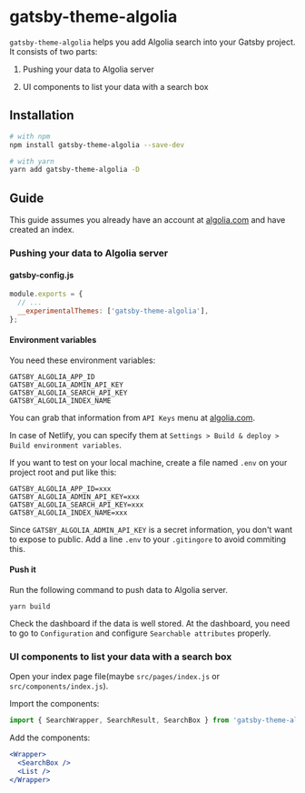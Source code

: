 # gatsby-theme-algolia

`gatsby-theme-algolia` helps you add Algolia search into your Gatsby project. It consists of two parts:

1. Pushing your data to Algolia server

2. UI components to list your data with a search box

## Installation

```bash
# with npm
npm install gatsby-theme-algolia --save-dev

# with yarn
yarn add gatsby-theme-algolia -D
```

## Guide

This guide assumes you already have an account at [algolia.com](https://www.algolia.com) and have created an index.

### Pushing your data to Algolia server

#### gatsby-config.js

```js
module.exports = {
  // ...
  __experimentalThemes: ['gatsby-theme-algolia'],
};
```

#### Environment variables

You need these environment variables:

```
GATSBY_ALGOLIA_APP_ID
GATSBY_ALGOLIA_ADMIN_API_KEY
GATSBY_ALGOLIA_SEARCH_API_KEY
GATSBY_ALGOLIA_INDEX_NAME
```

You can grab that information from `API Keys` menu at [algolia.com](https://www.algolia.com).

In case of Netlify, you can specify them at `Settings > Build & deploy > Build environment variables`.

If you want to test on your local machine, create a file named `.env` on your project root and put like this:

```
GATSBY_ALGOLIA_APP_ID=xxx
GATSBY_ALGOLIA_ADMIN_API_KEY=xxx
GATSBY_ALGOLIA_SEARCH_API_KEY=xxx
GATSBY_ALGOLIA_INDEX_NAME=xxx
```

Since `GATSBY_ALGOLIA_ADMIN_API_KEY` is a secret information, you don't want to expose to public. Add a line `.env` to your `.gitingore` to avoid commiting this.

#### Push it

Run the following command to push data to Algolia server.

```
yarn build
```

Check the dashboard if the data is well stored. At the dashboard, you need to go to `Configuration` and configure `Searchable attributes` properly.

### UI components to list your data with a search box

Open your index page file(maybe `src/pages/index.js` or `src/components/index.js`).

Import the components:

```js
import { SearchWrapper, SearchResult, SearchBox } from 'gatsby-theme-algolia';
```

Add the components:

```jsx
<Wrapper>
  <SearchBox />
  <List />
</Wrapper>
```
